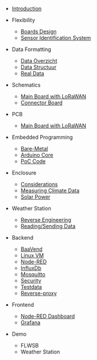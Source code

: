 * [Introduction](./README.md)
* Flexibility

  * [Boards Design](./flexibility/boards-design.md)
  * [Sensor Identification System](./flexibility/sis.md)
* Data Formatting

  * [Data Overzicht](./data-formatting/data-overzicht.md)
  * [Data Structuur](./data-formatting/data-structuur.md)
  * [Real Data](./data-formatting/real-data.md)
* Schematics

  * [Main Board with LoRaWAN](./schematics/main-board.md)
  * [Connector Board](./schematics/connector-board.md)
* PCB

  * [Main Board with LoRaWAN](./printed-circuit-boards/main-board.md)
* Embedded Programming

  * [Bare-Metal](./embedded-programming/bare-metal.md)
  * [Arduino Core](./embedded-programming/arduino-core.md)
  * [PoC Code](./embedded-programming/poc-code.md)
* Enclosure

  * [Considerations](./enclosure/considerations.md)
  * [Measuring Climate Data](./enclosure/measuring-climate.md)
  * [Solar Power](./enclosure/solar-power.md)
* Weather Station

  * [Reverse Engineering](./weather-station/reverse-engineering.md)
  * [Reading/Sending Data](./weather-station/data.md)
* Backend

  * [BaaVend](./backend/baavend.md)
  * [Linux VM](./backend/linux-vm.md)
  * [Node-RED](./backend/nodered.md)
  * [InfluxDb](./backend/influxdb.md)
  * [Mosquitto](./backend/mosquitto.md)
  * [Security](./backend/security.md)
  * [Testdata](./backend/testdata.md)
  * [Reverse-proxy](docs/backend/reverse-proxy.md)
* Frontend

  * [Node-RED Dashboard](./frontend/dashboard.md)
  * [Grafana](./frontend/grafana.md)
* Demo

  * FLWSB
  * Weather Station
